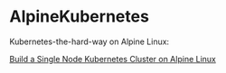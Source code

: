 # AlpineKubernetes

Kubernetes-the-hard-way on Alpine Linux:

[Build a Single Node Kubernetes Cluster on Alpine Linux](SingleNode/README.md)
